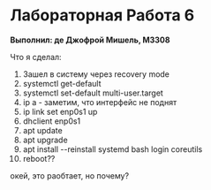# Лабораторная Работа 6
__Выполнил: де Джофрой Мишель, М3308__

Что я сделал:

1) Зашел в систему через recovery mode
2) systemctl get-default
3) systemctl set-default multi-user.target
4) ip a - заметим, что интерфейс не поднят
5) ip link set enp0s1 up
6) dhclient enp0s1
7) apt update
8) apt upgrade
9) apt install --reinstall systemd bash login coreutils
10) reboot??

окей, это раобтает, но почему?

